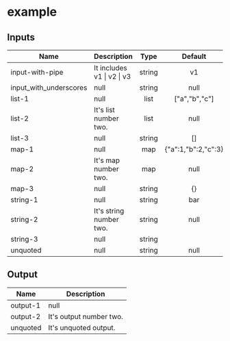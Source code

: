 # example

## Inputs

| Name | Description | Type | Default | Required |
|------|-------------|:----:|:-----:|:-----:|
| input-with-pipe | It includes v1 \| v2 \| v3 | string | v1 | false |
| input_with_underscores | null | string | null | true |
| list-1 | null | list | ["a","b","c"] | false |
| list-2 | It's list number two. | list | null | true |
| list-3 | null | string | [] | false |
| map-1 | null | map | {"a":1,"b":2,"c":3} | false |
| map-2 | It's map number two. | map | null | true |
| map-3 | null | string | {} | false |
| string-1 | null | string | bar | false |
| string-2 | It's string number two. | string | null | true |
| string-3 | null | string | | false |
| unquoted | null | string | null | true |+EOTF

## Output

| Name | Description |
|------|-------------|
| output-1 | null |
| output-2 | It's output number two. |
| unquoted | It's unquoted output. |+EOTF
